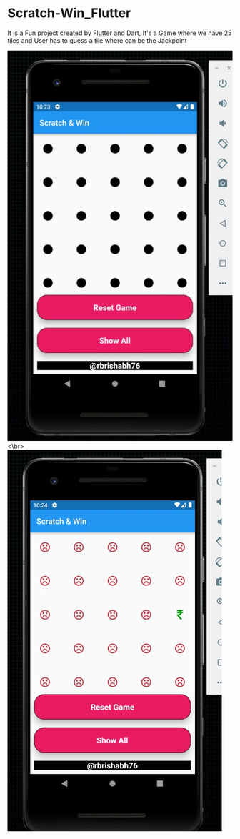 # Scratch-Win_Flutter
It is a Fun project created by Flutter and Dart, It's a Game where we have 25 tiles and User has to guess a tile where can be the Jackpoint

![Screenshot](screenshot1.jpeg)<\br>
![Screenshot](screenshot2.jpeg)
